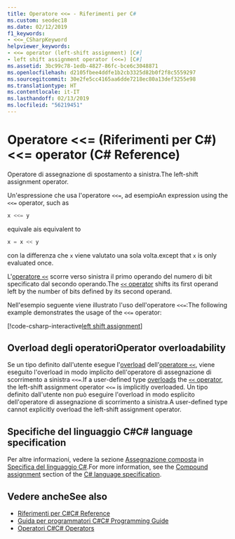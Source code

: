 ```yaml
---
title: Operatore <<= - Riferimenti per C#
ms.custom: seodec18
ms.date: 02/12/2019
f1_keywords:
- <<=_CSharpKeyword
helpviewer_keywords:
- <<= operator (left-shift assignment) [C#]
- left shift assignment operator (<<=) [C#]
ms.assetid: 3bc99c78-1edb-4827-86fc-bce6c3048871
ms.openlocfilehash: d2105fbee4ddfe1b2cb3325d82b0f2f8c5559297
ms.sourcegitcommit: 30e2fe5cc4165aa6dde7218ec80a13def3255e98
ms.translationtype: HT
ms.contentlocale: it-IT
ms.lasthandoff: 02/13/2019
ms.locfileid: "56219451"
---
```

# <a name="-operator-c-reference"></a><span data-ttu-id="6377f-102">Operatore \<\<= (Riferimenti per C#)</span><span class="sxs-lookup"><span data-stu-id="6377f-102">\<\<= operator (C# Reference)</span></span>

<span data-ttu-id="6377f-103">Operatore di assegnazione di spostamento a sinistra.</span><span class="sxs-lookup"><span data-stu-id="6377f-103">The left-shift assignment operator.</span></span>

<span data-ttu-id="6377f-104">Un'espressione che usa l'operatore `<<=`, ad esempio</span><span class="sxs-lookup"><span data-stu-id="6377f-104">An expression using the `<<=` operator, such as</span></span>

```csharp
x <<= y
```

<span data-ttu-id="6377f-105">equivale a</span><span class="sxs-lookup"><span data-stu-id="6377f-105">is equivalent to</span></span>

```csharp
x = x << y
```

<span data-ttu-id="6377f-106">con la differenza che `x` viene valutato una sola volta.</span><span class="sxs-lookup"><span data-stu-id="6377f-106">except that `x` is only evaluated once.</span></span>

<span data-ttu-id="6377f-107">L'[operatore `<<`](left-shift-operator.md) scorre verso sinistra il primo operando del numero di bit specificato dal secondo operando.</span><span class="sxs-lookup"><span data-stu-id="6377f-107">The [`<<` operator](left-shift-operator.md) shifts its first operand left by the number of bits defined by its second operand.</span></span>

<span data-ttu-id="6377f-108">Nell'esempio seguente viene illustrato l'uso dell'operatore `<<=`:</span><span class="sxs-lookup"><span data-stu-id="6377f-108">The following example demonstrates the usage of the `<<=` operator:</span></span>

[!code-csharp-interactive[left shift assignment](~/samples/snippets/csharp/language-reference/operators/ShiftOperatorsExamples.cs#LeftShiftAssignment)]

## <a name="operator-overloadability"></a><span data-ttu-id="6377f-109">Overload degli operatori</span><span class="sxs-lookup"><span data-stu-id="6377f-109">Operator overloadability</span></span>

<span data-ttu-id="6377f-110">Se un tipo definito dall'utente esegue l'[overload](../keywords/operator.md) dell'[operatore `<<`](left-shift-operator.md), viene eseguito l'overload in modo implicito dell'operatore di assegnazione di scorrimento a sinistra `<<=`.</span><span class="sxs-lookup"><span data-stu-id="6377f-110">If a user-defined type [overloads](../keywords/operator.md) the [`<<` operator](left-shift-operator.md), the left-shift assignment operator `<<=` is implicitly overloaded.</span></span> <span data-ttu-id="6377f-111">Un tipo definito dall'utente non può eseguire l'overload in modo esplicito dell'operatore di assegnazione di scorrimento a sinistra.</span><span class="sxs-lookup"><span data-stu-id="6377f-111">A user-defined type cannot explicitly overload the left-shift assignment operator.</span></span>

## <a name="c-language-specification"></a><span data-ttu-id="6377f-112">Specifiche del linguaggio C#</span><span class="sxs-lookup"><span data-stu-id="6377f-112">C# language specification</span></span>

<span data-ttu-id="6377f-113">Per altre informazioni, vedere la sezione [Assegnazione composta](~/_csharplang/spec/expressions.md#compound-assignment) in [Specifica del linguaggio C#](../language-specification/index.md).</span><span class="sxs-lookup"><span data-stu-id="6377f-113">For more information, see the [Compound assignment](~/_csharplang/spec/expressions.md#compound-assignment) section of the [C# language specification](../language-specification/index.md).</span></span>

## <a name="see-also"></a><span data-ttu-id="6377f-114">Vedere anche</span><span class="sxs-lookup"><span data-stu-id="6377f-114">See also</span></span>

- [<span data-ttu-id="6377f-115">Riferimenti per C#</span><span class="sxs-lookup"><span data-stu-id="6377f-115">C# Reference</span></span>](../index.md)
- [<span data-ttu-id="6377f-116">Guida per programmatori C#</span><span class="sxs-lookup"><span data-stu-id="6377f-116">C# Programming Guide</span></span>](../../programming-guide/index.md)
- [<span data-ttu-id="6377f-117">Operatori C#</span><span class="sxs-lookup"><span data-stu-id="6377f-117">C# Operators</span></span>](index.md)
